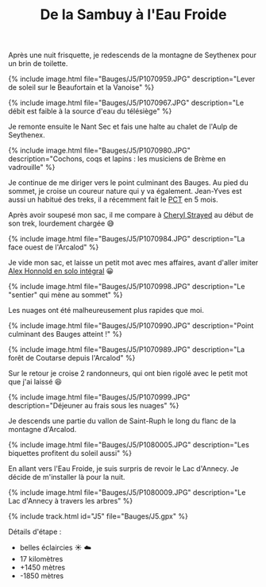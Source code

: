 ﻿---
title: "De la Sambuy à l'Eau Froide"
permalink: /Bauges/J5/
sidebar:
  nav: "bauges"
enable_tracks: true
---

Après une nuit frisquette, je redescends de la montagne de Seythenex pour un brin de toilette.

{% include image.html file="Bauges/J5/P1070959.JPG" description="Lever de soleil sur le Beaufortain et la Vanoise" %}

{% include image.html file="Bauges/J5/P1070967.JPG" description="Le débit est faible à la source d'eau du télésiège" %}

Je remonte ensuite le Nant Sec et fais une halte au chalet de l'Aulp de Seythenex.

{% include image.html file="Bauges/J5/P1070980.JPG" description="Cochons, coqs et lapins : les musiciens de Brème en vadrouille" %}

Je continue de me diriger vers le point culminant des Bauges. Au pied du sommet, je croise un coureur nature qui y va également. Jean-Yves est aussi un habitué des treks, il a récemment fait le [PCT](https://fr.wikipedia.org/wiki/Pacific_Crest_Trail) en 5 mois.

Après avoir soupesé mon sac, il me compare à [Cheryl Strayed](https://youtu.be/wSAw-rISd9M) au début de son trek, lourdement chargée :sweat_smile:

{% include image.html file="Bauges/J5/P1070984.JPG" description="La face ouest de l'Arcalod" %}

Je vide mon sac, et laisse un petit mot avec mes affaires, avant d'aller imiter [Alex Honnold en solo intégral](https://youtu.be/urRVZ4SW7WU) :grinning:

{% include image.html file="Bauges/J5/P1070998.JPG" description="Le &quot;sentier&quot; qui mène au sommet" %}

Les nuages ont été malheureusement plus rapides que moi.

{% include image.html file="Bauges/J5/P1070990.JPG" description="Point culminant des Bauges atteint !" %}

{% include image.html file="Bauges/J5/P1070989.JPG" description="La forêt de Coutarse depuis l'Arcalod" %}

Sur le retour je croise 2 randonneurs, qui ont bien rigolé avec le petit mot que j'ai laissé :laughing:

{% include image.html file="Bauges/J5/P1070999.JPG" description="Déjeuner au frais sous les nuages" %}

Je descends une partie du vallon de Saint-Ruph le long du flanc de la montagne d'Arcalod.

{% include image.html file="Bauges/J5/P1080005.JPG" description="Les biquettes profitent du soleil aussi" %}

En allant vers l'Eau Froide, je suis surpris de revoir le Lac d'Annecy. Je décide de m'installer là pour la nuit.

{% include image.html file="Bauges/J5/P1080009.JPG" description="Le Lac d'Annecy à travers les arbres" %}

{% include track.html id="J5" file="Bauges/J5.gpx" %}

Détails d'étape :
* belles éclaircies :sunny: :cloud:
* 17 kilomètres
* +1450 mètres
* -1850 mètres
